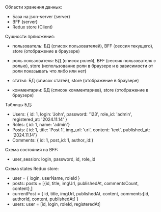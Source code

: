 Области хранения данных:

- База на json-server (server)
- BFF (server)
- Redux store (Client)

Сущности прлиожения:

- пользователь: БД (список пользователей), BFF (сессия текущего), store (отображение в браузере)

- роль пользователя: БД (список ролей), BFF (сессия пользователя с ролью), store (использование роли в браузере и в зависимости от роли показывать что либо или нет)

- статья: БД (список статей), store (отображение в браузере)

- комментарии: БД (список комментариев), store (отображение в браузере)

Таблицы БД:

- Users: { id: 1, login: 'John', password: '123', role_id: 'admin', registered_at: '2024.11.14' }
- Roles: { id: 1, name: 'admin'}
- Posts: { id: 1, title: 'Post 1', img_url: 'url', content: 'text', published_at: '2024.11.14'}
- Comments: { id: 1, post_id: 1, author_id:}

Схема состояния на BFF:

- user_session: login, password, id, role_id

Схема states Redux store:

- user = { login, userName, roleId }
- posts: posts = [{id, title, imgUrl, publishedAt, commentsCount, content},]
- currentPost = { id, title, imgUrl, publishedAt, content, comments:[id, authorId, content, publishedAt] }
- users: user = [id, login, roleId, registeredAt]
